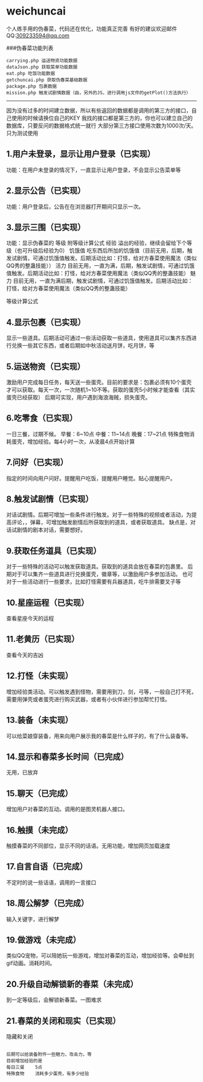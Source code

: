 # weichuncai
个人练手用的伪春菜，代码还在优化，功能真正完善
有好的建议欢迎邮件
QQ:309233594@qq.com


###伪春菜功能列表
```
carrying.php 运送物资功能数据
dataJson.php 获取菜单功能数据
eat.php 吃饭功能数据
getchuncai.php 获取伪春菜基础数据
package.php 包裹数据
mission.php 触发试剧情数据（由，另外的JS，进行调用js文件的getPlot()方法执行）
```
-----------
因为没有过多的时间建立数据，所以有些返回的数据都是调用的第三方的接口，自己使用的时候请换位自己的KEY
我找的接口都是第三方的，你也可以建立自己的数据库，只要反问的数据格式统一就行
大部分第三方接口使用次数为1000次/天。只为测试使用



1.用户未登录，显示让用户登录（已实现）
---------------
功能：在用户未登录的情况下，一直显示让用户登录，不会显示公告菜单等


2.显示公告（已实现）
---------------
功能：用户登录后，公告在在浏览器打开期间只显示一次。


3.显示三围（已实现）
---------------
功能：显示伪春菜的
等级	附等级计算公式
经验	溢出的经验，继续会留给下个等级（也可升级后经验为0）
饥饿值	吃东西后所加的饥饿值（目前无用，后期，触发试剧情，可通过饥饿值触发。后期活动比如：打怪，给对方春菜使用魔法（类似QQ秀的整蛊技能））
活力	目前无用，一直为满，后期，触发试剧情，可通过饥饿值触发。后期活动比如：打怪，给对方春菜使用魔法（类似QQ秀的整蛊技能）
魅力	目前无用，一直为满后期，触发试剧情，可通过饥饿值触发。后期活动比如：打怪，给对方春菜使用魔法（类似QQ秀的整蛊技能）

等级计算公式



4.显示包裹（已实现）
---------------
显示一些道具。后期活动可通过一些活动获取一些道具，使用道具可以集齐东西进行兑换一些其它东西，或者后期如中秋活动送月饼，吃月饼，等


5.运送物资（已实现）
---------------
激励用户完成每日任务，每天送一些蛋壳。目前的要求是：包裹必须有10个蛋壳才可以获取。每天一次，一次随机1~10不等。获取的蛋壳5小时候才能查看（其实蛋壳已经获取）
后期可实现，用户遇到海浪海贼，损失蛋壳。



6.吃零食（已实现）
---------------
一日三餐，过期不候。
早餐：6~10点
中餐：11~14点
晚餐：17~21点
特殊食物消耗蛋壳，增加经验。每4小时一次，从凌晨4点开始计算



7.问好（已实现）
---------------
指定的时间向用户问好。提醒用户吃饭，提醒用户睡觉。贴心提醒用户。



8.触发试剧情（已实现）
---------------
对话试剧情。后期可增加一些条件进行触发。对于一些特殊的视频或者活动，为提高评论，，弹幕，可增加触发剧情后所获取到的道具，或者获取道具。
缺点是，对话试剧情的剧本对话，需要想好。



9.获取任务道具（已实现）
---------------
对于一些特殊的活动可以触发获取道具。获取到的道具会放在春菜的包裹里。
后期对于可以集齐一些道具进行兑换蛋壳，徽章等，以激励用户多参加活动。
也可对于一些活动进行一些要求，比如打怪需要有兵器道具，吃牛排需要叉子等



10.星座运程（已实现）
---------------
查看星座今天的运程



11.老黄历（已实现）
---------------
查看今天的吉凶



12.打怪（未实现）
---------------
增加经验类活动。可以触发遇到怪物，需要用到刀，剑，弓等，一般自己打不死，需要用弹壳或者蛋壳进行购买武器，或者有小伙伴进行参加帮忙打怪。


13.装备（未实现）
---------------
可以给菜娘穿装备，用来向用户展示我的春菜是什么样子的，有了什么装备等。


14.显示和春菜多长时间（已完成）
---------------
无用，已放弃


15.聊天（已完成）
---------------
增加用户对春菜的互动。调用的是图灵机器人接口。


16.触摸（未完成）
---------------
触摸春菜的不同部位，显示不同的话语。无用功能，增加网页加载速度


17.自言自语（已完成）
---------------
不定时的说一些话语，调用的一言接口


18.周公解梦（已完成）
---------------
输入关键字，进行解梦


19.做游戏（未完成）
---------------
类似QQ宠物，可以陪她玩一些游戏，增加对春菜的互动，增加经验等。会牵扯到gif动画。消耗时间。


20.升级自动解锁新的春菜（未完成）
---------------
到一定等级后，会解锁新春菜。一图难求


21.春菜的关闭和现实（已实现）
---------------
隐藏和关闭



```

后期可以给装备附件一些魅力，攻击力，等
目前增加经验的是
每日三餐	5点
特殊食物	消耗多少蛋壳，有多少经验
```